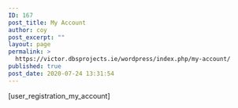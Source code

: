```yaml
---
ID: 167
post_title: My Account
author: coy
post_excerpt: ""
layout: page
permalink: >
  https://victor.dbsprojects.ie/wordpress/index.php/my-account/
published: true
post_date: 2020-07-24 13:31:54
---
```

[user_registration_my_account]